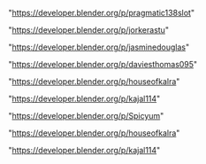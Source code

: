 "https://developer.blender.org/p/pragmatic138slot"

"https://developer.blender.org/p/jorkerastu"

"https://developer.blender.org/p/jasminedouglas"

"https://developer.blender.org/p/daviesthomas095"

"https://developer.blender.org/p/houseofkalra"

"https://developer.blender.org/p/kajal114"

 
"https://developer.blender.org/p/Spicyum"


"https://developer.blender.org/p/houseofkalra"


"https://developer.blender.org/p/kajal114"


 
